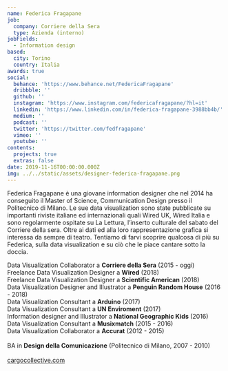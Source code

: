 ```yaml
---
name: Federica Fragapane
job:
  company: Corriere della Sera
  type: Azienda (interno)
jobFields:
  - Information design
based:
  city: Torino
  country: Italia
awards: true
social:
  behance: 'https://www.behance.net/FedericaFragapane'
  dribbble: ''
  github: ''
  instagram: 'https://www.instagram.com/federicafragapane/?hl=it'
  linkedin: 'https://www.linkedin.com/in/federica-fragapane-3988bb4b/'
  medium: ''
  podcast: ''
  twitter: 'https://twitter.com/fedfragapane'
  vimeo: ''
  youtube: ''
contents:
  projects: true
  extras: false
date: 2019-11-16T00:00:00.000Z
img: ../../static/assets/designer-federica-fragapane.png
---
```


Federica Fragapane è una giovane information designer che nel 2014 ha conseguito il Master of Science, Communication Design presso il Politecnico di Milano. Le sue data visualization sono state pubblicate su importanti riviste italiane ed internazionali quali Wired UK, Wired Italia e sono regolarmente ospitate su La Lettura, l’inserto culturale del sabato del Corriere della sera. Oltre ai dati ed alla loro rappresentazione grafica si interessa da sempre di teatro. Tentiamo di farvi scoprire qualcosa di più su Federica, sulla data visualization e su ciò che le piace cantare sotto la doccia.


Data Visualization Collaborator a **Corriere della Sera** (2015 - oggi)  
Freelance Data Visualization Designer a **Wired** (2018)  
Freelance Data Visualization Designer a **Scientific American** (2018)  
Data Visualization Designer and Illustrator a **Penguin Random House** (2016 - 2018)  
Data Visualization Consultant a **Arduino** (2017)  
Data Visualization Consultant a **UN Enviroment** (2017)  
Information designer and Illustrator a **National Geographic Kids** (2016)  
Data Visualization Consultant a **Musixmatch** (2015 - 2016)  
Data Visualization Collaborator a **Accurat** (2012 - 2015)<br><br>
BA in **Design della Comunicazione** (Politecnico di Milano, 2007 - 2010)<br><br>
[cargocollective.com](https://cargocollective.com/federicafragapane)
